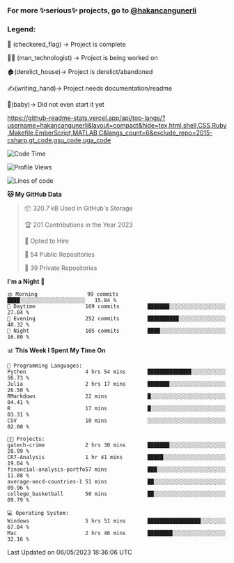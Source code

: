 ### For more ✨serious✨ projects, go to [@hakancangunerli](https://github.com/hakancangunerli)


### Legend:


🏁 (checkered_flag) -> Project is complete

👨‍💻 (man_technologist)   -> Project is being worked on

🏚️(derelict_house)-> Project is derelict/abandoned

✍️(writing_hand)-> Project needs documentation/readme

👶(baby)-> Did not even start it yet

https://github-readme-stats.vercel.app/api/top-langs/?username=hakancangunerli&layout=compact&hide=tex,html,shell,CSS,Ruby,Makefile,EmberScript,MATLAB,C&langs_count=6&exclude_repo=2015-csharp,gt_code,gsu_code,uga_code

<!--START_SECTION:waka-->
![Code Time](http://img.shields.io/badge/Code%20Time-431%20hrs%2018%20mins-blue)

![Profile Views](http://img.shields.io/badge/Profile%20Views-92-blue)

![Lines of code](https://img.shields.io/badge/From%20Hello%20World%20I%27ve%20Written-3.1%20million%20lines%20of%20code-blue)

**🐱 My GitHub Data** 

> 📦 320.7 kB Used in GitHub's Storage 
 > 
> 🏆 201 Contributions in the Year 2023
 > 
> 💼 Opted to Hire
 > 
> 📜 54 Public Repositories 
 > 
> 🔑 39 Private Repositories 
 > 
**I'm a Night 🦉** 

```text
🌞 Morning                99 commits          ████░░░░░░░░░░░░░░░░░░░░░   15.84 % 
🌆 Daytime                169 commits         ███████░░░░░░░░░░░░░░░░░░   27.04 % 
🌃 Evening                252 commits         ██████████░░░░░░░░░░░░░░░   40.32 % 
🌙 Night                  105 commits         ████░░░░░░░░░░░░░░░░░░░░░   16.80 % 
```


📊 **This Week I Spent My Time On** 

```text
💬 Programming Languages: 
Python                   4 hrs 54 mins       ██████████████░░░░░░░░░░░   56.73 % 
Julia                    2 hrs 17 mins       ███████░░░░░░░░░░░░░░░░░░   26.50 % 
RMarkdown                22 mins             █░░░░░░░░░░░░░░░░░░░░░░░░   04.41 % 
R                        17 mins             █░░░░░░░░░░░░░░░░░░░░░░░░   03.31 % 
CSV                      10 mins             ░░░░░░░░░░░░░░░░░░░░░░░░░   02.00 % 

🐱‍💻 Projects: 
gatech-crime             2 hrs 30 mins       ███████░░░░░░░░░░░░░░░░░░   28.99 % 
CR7-Analysis             1 hr 41 mins        █████░░░░░░░░░░░░░░░░░░░░   19.64 % 
financial-analysis-portfo57 mins             ███░░░░░░░░░░░░░░░░░░░░░░   11.08 % 
average-oecd-countries-1 51 mins             ██░░░░░░░░░░░░░░░░░░░░░░░   09.96 % 
college_basketball       50 mins             ██░░░░░░░░░░░░░░░░░░░░░░░   09.79 % 

💻 Operating System: 
Windows                  5 hrs 51 mins       █████████████████░░░░░░░░   67.84 % 
Mac                      2 hrs 46 mins       ████████░░░░░░░░░░░░░░░░░   32.16 % 
```


 Last Updated on 06/05/2023 18:36:06 UTC
<!--END_SECTION:waka-->


